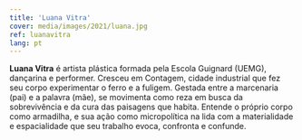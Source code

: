 ```yaml
---
title: 'Luana Vitra'
cover: media/images/2021/luana.jpg
ref: luanavitra
lang: pt
---
```


**Luana Vitra** é artista plástica formada pela Escola Guignard (UEMG), dançarina e performer. Cresceu em Contagem, cidade industrial que fez seu corpo experimentar o ferro e a fuligem. Gestada entre a marcenaria (pai) e a palavra (mãe), se movimenta como reza em busca da sobrevivência e da cura das paisagens que habita. Entende o próprio corpo como armadilha, e sua ação como micropolítica na lida com a materialidade e espacialidade que seu trabalho evoca, confronta e confunde.

<br>
⠀

